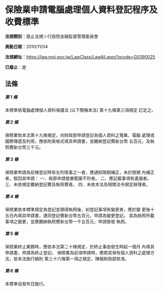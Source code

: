 # 保險業申請電腦處理個人資料登記程序及收費標準

**法規類別**：廢止法規＞行政院金融監督管理委員會

**異動日期**：2010/11/04  

**法規網址**：https://law.moj.gov.tw/LawClass/LawAll.aspx?pcode=G0390025

**已廢止**：是



## 法條
##### 第 1 條
本標準依電腦處理個人資料保護法 (以下簡稱本法) 第十九條第三項規定
訂定之。

##### 第 2 條
保險業依本法第十九條規定，向財政部申請登記為個人資料之蒐集、電腦
處理或國際傳遞及利用，應依附表格式填具申請書，並繳納登記費新台幣
五百元，及執照費新台幣三千元。

##### 第 3 條
保險業申請為前條登記時有左列情事之一者，應通知限期補正，未於限期
內補正者，駁回其申請：
一、與原申請營業範圍不符者。
二、應記載事項有遺漏者。
三、未依規定繳納登記費及執照費者。
四、未依本法及相關法令規定辦理者。


##### 第 4 條
保險業依本標準規定為登記並領得執照後，如登記事項有變更者，應於變
更後十五日內填具申請書，連同登記費新台幣五百元，申請為變更登記。
其為執照所載事項之變更，並應繳納執照費新台幣一千五百元，申請換發
執照。

##### 第 5 條
保險業終止業務時，應依本法第二十條規定，於終止事由發生時起一個月
內填具申請書，申請為終止登記。
保險業為前項申請時，應將其保有個人資料之處理方法，依本法施行細則
第三十六條第一項之規定，陳報財政部核准。

##### 第 6 條
本標準自發布日施行。



